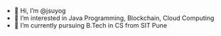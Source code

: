 - 👋 Hi, I’m @jsuyog
- 👀 I’m interested in Java Programming, Blockchain, Cloud Computing
- 🌱 I’m currently pursuing B.Tech in CS from SIT Pune

<!---
jsuyog/jsuyog is a ✨ special ✨ repository because its `README.md` (this file) appears on your GitHub profile.
You can click the Preview link to take a look at your changes.
--->
